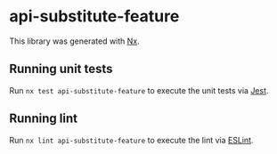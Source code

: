 # api-substitute-feature

This library was generated with [Nx](https://nx.dev).

## Running unit tests

Run `nx test api-substitute-feature` to execute the unit tests via [Jest](https://jestjs.io).

## Running lint

Run `nx lint api-substitute-feature` to execute the lint via [ESLint](https://eslint.org/).
